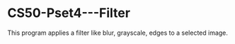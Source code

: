 # CS50-Pset4---Filter
This program applies a filter like blur, grayscale, edges to a selected image.
